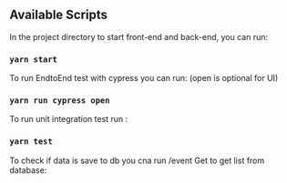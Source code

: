 
## Available Scripts

In the project directory to start front-end and back-end, you can run: 

### `yarn start`

To run EndtoEnd test with cypress you can run: (open is optional for UI)

### `yarn run cypress open`

To run unit integration test run :
 
 ### `yarn test` 

To check if data is save to db you cna run /event Get to get list from database: